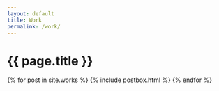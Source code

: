 ```yaml
---
layout: default
title: Work
permalink: /work/
---
```


<div class="page-single">     
        <h1 class="post-title">{{ page.title }}</h1>        
</div>

<div class="works-grid-container">
    {% for post in site.works %}
        {% include postbox.html %}
    {% endfor %}
</div>